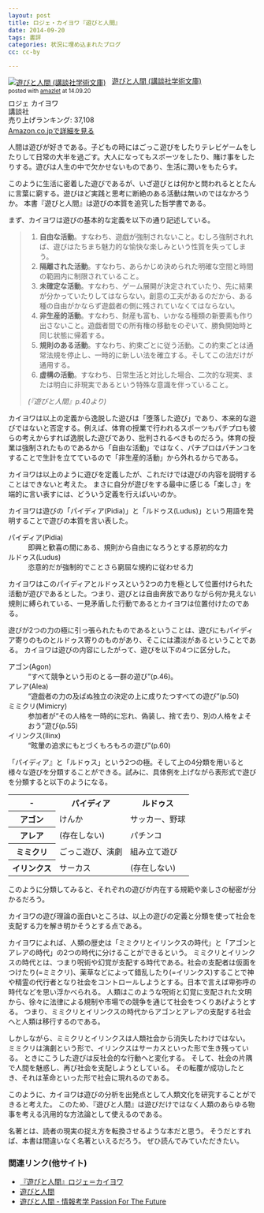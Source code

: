 ```yaml
---
layout: post
title: ロジェ・カイヨワ『遊びと人間』
date: 2014-09-20
tags: 書評
categories: 状況に埋め込まれたブログ
cc: cc-by

---
```


<div class="amazlet-box" style="margin-bottom:0px;"><div class="amazlet-image" style="float:left;margin:0px 12px 1px 0px;"><a href="http://www.amazon.co.jp/exec/obidos/ASIN/4061589202/dhatenanejpkuni-22/ref=nosim/" name="amazletlink" target="_blank"><img src="http://ecx.images-amazon.com/images/I/21M6RY2E48L._SL160_.jpg" alt="遊びと人間 (講談社学術文庫)" style="border: none;" /></a></div><div class="amazlet-info" style="line-height:120%; margin-bottom: 10px"><div class="amazlet-name" style="margin-bottom:10px;line-height:120%"><a href="http://www.amazon.co.jp/exec/obidos/ASIN/4061589202/dhatenanejpkuni-22/ref=nosim/" name="amazletlink" target="_blank">遊びと人間 (講談社学術文庫)</a><div class="amazlet-powered-date" style="font-size:80%;margin-top:5px;line-height:120%">posted with <a href="http://www.amazlet.com/" title="amazlet" target="_blank">amazlet</a> at 14.09.20</div></div><div class="amazlet-detail">ロジェ カイヨワ <br />講談社 <br />売り上げランキング: 37,108<br /></div><div class="amazlet-sub-info" style="float: left;"><div class="amazlet-link" style="margin-top: 5px"><a href="http://www.amazon.co.jp/exec/obidos/ASIN/4061589202/dhatenanejpkuni-22/ref=nosim/" name="amazletlink" target="_blank">Amazon.co.jpで詳細を見る</a></div></div></div><div class="amazlet-footer" style="clear: left"></div></div>


人間は遊びが好きである。子どもの時にはごっこ遊びをしたりテレビゲームをしたりして日常の大半を過ごす。大人になってもスポーツをしたり、賭け事をしたりする。遊びは人生の中で欠かせないものであり、生活に潤いをもたらす。

このように生活に密着した遊びであるが、いざ遊びとは何かと問われるととたんに言葉に窮する。遊びほど実践と思考に断絶のある活動は無いのではなかろうか。
本書『遊びと人間』は遊びの本質を追究した哲学書である。

まず、カイヨワは遊びの基本的な定義を以下の通り記述している。

> 1. **自由な活動**。すなわち、遊戯が強制されないこと。むしろ強制されれば、遊びはたちまち魅力的な愉快な楽しみという性質を失ってしまう。
> 2. **隔離された活動**。すなわち、あらかじめ決められた明確な空間と時間の範囲内に制限されていること。
> 3. **未確定な活動**。すなわち、ゲーム展開が決定されていたり、先に結果が分かっていたりしてはならない。創意の工夫があるのだから、ある種の自由がかならず遊戯者の側に残されていなくてはならない。
> 4. **非生産的活動**。すなわち、財産も富も、いかなる種類の新要素も作り出さないこと。遊戯者間での所有権の移動をのぞいて、勝負開始時と同じ状態に帰着する。
> 5. **規則のある活動**。すなわち、約束ごとに従う活動。この約束ごとは通常法規を停止し、一時的に新しい法を確立する。そしてこの法だけが通用する。
> 6. **虚構の活動**。すなわち、日常生活と対比した場合、二次的な現実、または明白に非現実であるという特殊な意識を伴っていること。
> 
> <cite>(『遊びと人間』p.40より)</cite>

カイヨワは以上の定義から逸脱した遊びは「堕落した遊び」であり、本来的な遊びではないと否定する。例えば、体育の授業で行われるスポーツもパチプロも彼らの考えからすれば逸脱した遊びであり、批判されるべきものだろう。体育の授業は強制されたものであるから「自由な活動」ではなく、パチプロはパチンコをすることで生計を立てているので「非生産的活動」から外れるからである。

カイヨワは以上のように遊びを定義したが、これだけでは遊びの内容を説明することはできないと考えた。
まさに自分が遊びをする最中に感じる「楽しさ」を端的に言い表すには、どういう定義を行えばいいのか。

カイヨワは遊びの「パイディア(Pidia)」と「ルドゥス(Ludus)」という用語を発明することで遊びの本質を言い表した。

<dl>
  <dt>パイディア(Pidia)</dt><dd>即興と歓喜の間にある、規則から自由になろうとする原初的な力</dd>
  <dt>ルドゥス(Ludus)</dt><dd>恣意的だが強制的でことさら窮屈な規約に従わせる力</dd>
</dl>

カイヨワはこのパイディアとルドゥスという2つの力を極として位置付けられた活動が遊びであるとした。つまり、遊びとは自由奔放でありながら何か見えない規則に縛られている、一見矛盾した行動であるとカイヨワは位置付けたのである。

遊びが2つの力の極に引っ張られたものであるということは、遊びにもパイディア寄りのものとルドゥス寄りのものがあり、そこには濃淡があるということである。
カイヨワは遊びの内容にしたがって、遊びを以下の4つに区分した。

<dl>
  <dt>アゴン(Agon) </dt><dd><q>すべて競争という形のとる一群の遊び</q>(p.46)。</dd>
  <dt>アレア(Alea) </dt><dd><q>遊戯者の力の及ばぬ独立の決定の上に成りたつすべての遊び</q>(p.50)</dd>
  <dt>ミミクリ(Mimicry) </dt><dd> 参加者が<q>その人格を一時的に忘れ、偽装し、捨て去り、別の人格をよそおう</q>遊び(p.55)</dd>
  <dt>イリンクス(Ilinx) </dt><dd> <q>眩暈の追求にもとづくもろもろの遊び</q>(p.60)</dd>
</dl>

「パイディア』と「ルドゥス」という2つの極。そして上の4分類を用いると様々な遊びを分類することができる。試みに、具体例を上げながら表形式で遊びを分類すると以下のようになる。

<table class="table">
  <tr><th>-</th><th>パイディア</th><th>ルドゥス</th></tr>
  <tr><th>アゴン</th><td>けんか</td><td>サッカー、野球</td></tr>
  <tr><th>アレア</th><td>(存在しない)</td><td>パチンコ</td></tr>
  <tr><th>ミミクリ</th><td>ごっこ遊び、演劇</td><td>組み立て遊び</td></tr>
  <tr><th>イリンクス</th><td>サーカス</td><td>(存在しない)</td></tr>
</table>

このように分類してみると、それぞれの遊びが内在する規範や楽しさの秘密が分かるだろう。

カイヨワの遊び理論の面白いところは、以上の遊びの定義と分類を使って社会を支配する力を解き明かそうとする点である。

カイヨワによれば、人類の歴史は「ミミクリとイリンクスの時代」と「アゴンとアレアの時代」の2つの時代に分けることができるという。
ミミクリとイリンクスの時代とは、つまり呪術や幻覚が支配する時代である。社会の支配者は仮面をつけたり(=ミミクリ)、薬草などによって錯乱したり(=イリンクス)することで神や精霊の代行者となり社会をコントロールしようとする。日本で言えば卑弥呼の時代などを思い浮かべられる。
人類はこのような呪術と幻覚に支配された文明から、徐々に法律による規制や市場での競争を通じて社会をつくりあげようとする。
つまり、ミミクリとイリンクスの時代からアゴンとアレアの支配する社会へと人類は移行するのである。

しかしながら、ミミクリとイリンクスは人類社会から消失したわけではない。
ミミクリは演劇という形で、イリンクスはサーカスといった形で生き残っている。
ときにこうした遊びは反社会的な行動へと変化する。
そして、社会の片隅で人間を魅惑し、再び社会を支配しようとしている。
その転覆が成功したとき、それは革命といった形で社会に現れるのである。

このように、カイヨワは遊びの分析を出発点として人類文化を研究することができると考えた。
このため、『遊びと人間』は遊びだけではなく人類のあらゆる物事を考える汎用的な方法論として使えるのである。

名著とは、読者の現実の捉え方を転換させるような本だと思う。
そうだとすれば、本書は間違いなく名著といえるだろう。
ぜひ読んでみていただきたい。

### 関連リンク(他サイト)

- [『遊びと人間』ロジェ＝カイヨワ](http://www.critiqueofgames.net/book_review/05.html)
- [遊びと人間](http://www.geocities.co.jp/Bookend-Shikibu/3818/books/asobi.html)
- [遊びと人間 - 情報考学 Passion For The Future](http://www.ringolab.com/note/daiya/2008/07/post-803.html)
